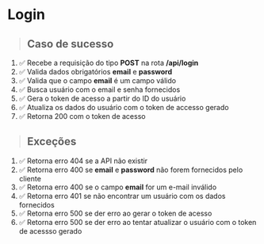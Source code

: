# Login

> ## Caso de sucesso

1. ✅ Recebe a requisição do tipo **POST** na rota **/api/login**
2. ✅ Valida dados obrigatórios **email** e **password**
3. ✅ Valida que o campo **email** é um campo válido
4. ✅ Busca usuário com o email e senha fornecidos
5. ✅ Gera o token de acesso a partir do ID do usuário
6. ✅ Atualiza os dados do usuário com o token de accesso gerado
7. ✅ Retorna 200 com o token de acesso

> ## Exceções

1. ✅ Retorna erro 404 se a API não existir
2. ✅ Retorna erro 400 se **email** e **password** não forem fornecidos pelo cliente
3. ✅ Retorna erro 400 se o campo **email** for um e-mail inválido
4. ✅ Retorna erro 401 se não encontrar um usuário com os dados fornecidos
5. ✅ Retorna erro 500 se der erro ao gerar o token de acesso
5. ✅ Retorna erro 500 se der erro ao tentar atualizar o usuário com o token de acessso gerado